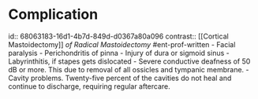 # Complication
id:: 68063183-16d1-4b7d-849d-d0367a80a096
contrast:: [[Cortical Mastoidectomy]]
*of Radical Mastoidectomy*
#ent-prof-written
	- Facial paralysis
	- Perichondritis of pinna
	- Injury of dura or sigmoid sinus
	- Labyrinthitis, if stapes gets dislocated
	- Severe conductive deafness of 50 dB or more. This due to removal of all ossicles and tympanic membrane.
	- Cavity problems. Twenty-five percent of the cavities do not heal and continue to discharge, requiring regular aftercare.